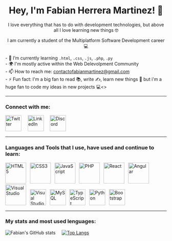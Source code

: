 ### <h1 align="center"> Hey, I'm Fabian Herrera Martinez! 👋 </h1>
<p align="center">I love everything that has to do with development technologies, but above all I love learning new things 🤓</p>
<p align="center">I am currently a student of the Multiplatform Software Development career 💻</p>
- 🌱 I’m currently learning <code>.html</code>, <code>.css</code>, <code>.js</code>, <code>.php</code>, <code>.py</code> <br>
- 🌍 I'm mostly active within the Web Delevolpment Community <br>
- 📫 How to reach me: <a href="mailto:contactofabianmartinez@gmail.com">contactofabianmartinez@gmail.com</a> <br>
- ⚡ Fun fact: I'm a big fan to read 📚, write ✍, learn new things 🧠 but i'm a huge fan to code my ideas in new projects 💻<>

<hr>

<!-- Connect with me -->

<h3 align="left">Connect with me:</h3>

<a href="https://www.twitter.com/FabianHMz_"><img src="https://user-images.githubusercontent.com/95977433/167311941-e7278fd9-15f9-49a5-addc-4badff1a3835.png" alt="Twitter" width="50" heigth="50" style="max-width= 10 0%;"></a>
&nbsp; &nbsp;
<a href="https://www.linkedin.com/in/fabianhmz/"><img src="https://user-images.githubusercontent.com/95977433/167311930-54214ac1-de84-432f-9026-e1225c814d6f.png" alt="LinkedIn" width="50" heigth="50" style="max-width= 10 0%;"></a>
&nbsp; &nbsp;
<a href="https://discord.gg/gdRmAa5xHU"><img src="https://user-images.githubusercontent.com/95977433/167311923-5604170f-063d-4981-bdc3-3ff2195b2d17.png" alt="Discord" width="50" heigth="50" style="max-width= 10 0%;"></a>

<hr>

<!-- Lenguajes and Tools -->

<h3 align="left">Languages and Tools that I use, have used and continue to learn:</h3>

<a href="https://developer.mozilla.org/es/docs/Web/HTML"><img src="https://user-images.githubusercontent.com/95977433/167311674-c117ceff-99f0-4bcd-9e9b-fffd27358709.png" alt="HTML5" width="65" heigth="65" style="max-width= 10 0%;"></a>
&nbsp;
<a href="https://developer.mozilla.org/es/docs/Web/CSS"><img src="https://user-images.githubusercontent.com/95977433/167311711-4702314c-729c-40d3-8a39-41388f66a215.png" alt="CSS3" width="65" heigth="65" style="max-width= 10 0%;"></a>
&nbsp;
<a href="https://developer.mozilla.org/es/docs/Web/JavaScript"><img src="https://user-images.githubusercontent.com/95977433/167311815-75f5b318-8547-43aa-9c96-59a94c8b1e8c.png" alt="JavaScript" width="65" heigth="65" style="max-width= 10 0%;"></a>
&nbsp;
<a href="https://www.php.net/manual/es/intro-whatis.php"><img src="https://user-images.githubusercontent.com/95977433/167311851-46a5b81a-1aeb-48d2-9610-ae5f0478eb68.png" alt="PHP" width="65" heigth="65" style="max-width= 10 0%;"></a>
&nbsp;
<a href="https://es.reactjs.org/"><img src="https://user-images.githubusercontent.com/95977433/167311868-4295f877-3cd7-4d17-bb0e-8c65dc5457d7.png" alt="React" width="65" heigth="65" style="max-width= 10 0%;"></a>
&nbsp;
<a href="https://angular.io/"><img src="https://user-images.githubusercontent.com/95977433/167311880-edbc7f8f-66ab-406c-9c20-9f12763ac7dc.png" alt="Angular" width="65" heigth="65" style="max-width= 10 0%;"></a>
&nbsp;
<a href="https://visualstudio.microsoft.com/es/"><img src="https://user-images.githubusercontent.com/95977433/167311831-068ce061-72ff-4571-b4ac-12e09b6a1b00.png" alt="Visual Studio" width="65" heigth="65" style="max-width= 10 0%;"></a>
&nbsp;
<a href="https://code.visualstudio.com/"><img src="https://user-images.githubusercontent.com/95977433/167314596-f8574a81-6ad9-4f48-ab27-7ee01b17ff5c.png" alt="Visual Studio Code" width="50" heigth="50" style="max-width= 15 0%;"></a>
&nbsp;
<a href="https://www.mysql.com/"><img src="https://user-images.githubusercontent.com/95977433/167313651-24b414e7-b0fb-4ea5-b41b-8903688bf160.png" alt="MySQL" width="50" heigth="50" style="max-width= 15 0%;"></a>
&nbsp;
<a href="https://www.typescriptlang.org/"><img src="https://user-images.githubusercontent.com/95977433/167314530-7fe173a2-37cb-4759-b1bb-4ccdd22c7449.png" alt="TypeScript" width="50" heigth="50" style="max-width= 15 0%;"></a>
&nbsp;
<a href="https://www.python.org/"><img src="https://user-images.githubusercontent.com/95977433/167314622-8981ee27-e874-419c-b297-33d2aaca5eae.png" alt="Python" width="50" heigth="50" style="max-width= 15 0%;"></a>
&nbsp;
<a href="https://getbootstrap.com/"><img src="https://user-images.githubusercontent.com/95977433/167314685-488930ae-4498-477b-8d62-0d37e55a8e3a.png" alt="Bootstrap" width="50" heigth="50" style="max-width= 15 0%;"></a>

<hr>

<!-- Stats and lenguages -->
<h3 align="left">My stats and most used lenguages:</h3>

![Fabian's GitHub stats](https://github-readme-stats.vercel.app/api?username=fabianhmzz&show_icons=true&theme=radical)
&nbsp; &nbsp;
[![Top Langs](https://github-readme-stats.vercel.app/api/top-langs/?username=fabianhmzz&layout=compact&theme=radical&langs_count=8)](https://github.com/fabianhmzz/github-readme-stats)
<!--
**FabianHMzz/FabianHMzz** is a ✨ _special_ ✨ repository because its `README.md` (this file) appears on your GitHub profile.

Here are some ideas to get you started:

- 🔭 I’m currently working on ...
- 🌱 I’m currently learning ...
- 👯 I’m looking to collaborate on ...
- 🤔 I’m looking for help with ...
- 💬 Ask me about ...
- 📫 How to reach me: ...
- 😄 Pronouns: ...
- ⚡ Fun fact: ...
-->
